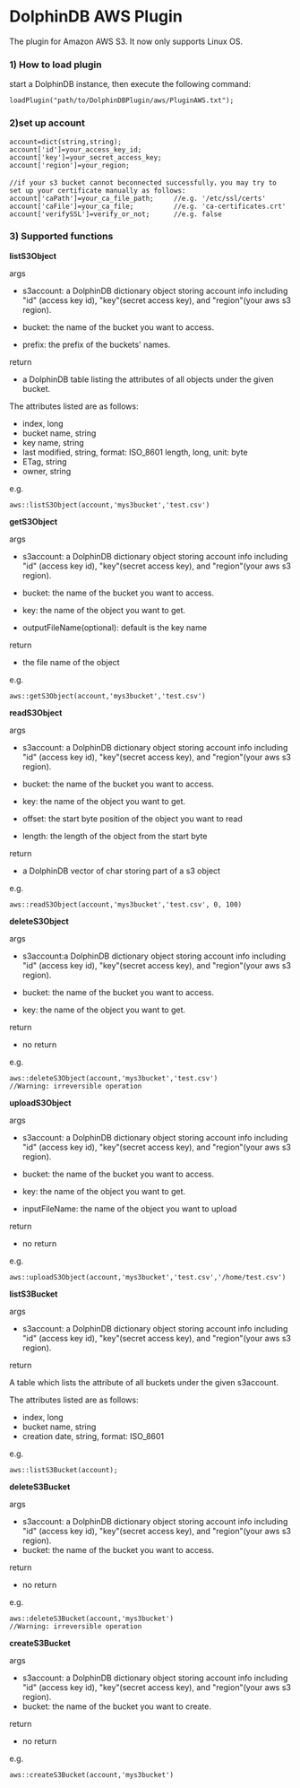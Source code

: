 # DolphinDB AWS Plugin

The plugin for Amazon AWS S3. It now only supports Linux OS.

### 1) How to load plugin
start a DolphinDB instance, then execute the following command:

```
loadPlugin("path/to/DolphinDBPlugin/aws/PluginAWS.txt");
```

### 2)set up account

```
account=dict(string,string);
account['id']=your_access_key_id;
account['key']=your_secret_access_key;
account['region']=your_region;

//if your s3 bucket cannot beconnected successfully，you may try to set up your certificate manually as follows:
account['caPath']=your_ca_file_path;     //e.g. '/etc/ssl/certs'
account['caFile']=your_ca_file;          //e.g. 'ca-certificates.crt'
account['verifySSL']=verify_or_not;      //e.g. false
```



### 3) Supported functions

**listS3Object**

args

* s3account: a DolphinDB dictionary object storing account info including "id" (access key id), "key"(secret access key), and "region"(your aws s3 region).

* bucket: the name of the bucket you want to access.

* prefix: the prefix of the buckets' names.


return

* a DolphinDB table listing the attributes of all objects under the given bucket.

The attributes listed are as follows:


* index, long
* bucket name, string
* key name, string
* last modified, string, format: ISO_8601
length, long, unit: byte
* ETag, string
* owner, string



e.g.

```
aws::listS3Object(account,'mys3bucket','test.csv')
```



**getS3Object**


args


* s3account: a DolphinDB dictionary object storing account info including "id" (access key id), "key"(secret access key), and "region"(your aws s3 region).


* bucket: the name of the bucket you want to access.

* key: the name of the object you want to get.

* outputFileName(optional): default is the key name


return

* the file name of the object


e.g.

```
aws::getS3Object(account,'mys3bucket','test.csv')
```




**readS3Object**


args


* s3account: a DolphinDB dictionary object storing account info including "id" (access key id), "key"(secret access key), and "region"(your aws s3 region).

* bucket: the name of the bucket you want to access.

* key: the name of the object you want to get.

* offset: the start byte position of the object you want to read

* length: the length of the object from the start byte


return

* a DolphinDB vector of char storing part of a s3 object



e.g.

```
aws::readS3Object(account,'mys3bucket','test.csv', 0, 100)
```


**deleteS3Object**

args

* s3account:a DolphinDB dictionary object storing account info including "id" (access key id), "key"(secret access key), and "region"(your aws s3 region).

* bucket: the name of the bucket you want to access.

* key: the name of the object you want to get.

return

* no return

e.g.

```
aws::deleteS3Object(account,'mys3bucket','test.csv')
//Warning: irreversible operation 
```

**uploadS3Object**

args

* s3account: a DolphinDB dictionary object storing account info including "id" (access key id), "key"(secret access key), and "region"(your aws s3 region).

* bucket: the name of the bucket you want to access.

* key: the name of the object you want to get.

* inputFileName: the name of the object you want to upload

return

* no return

e.g.

```
aws::uploadS3Object(account,'mys3bucket','test.csv','/home/test.csv')
```

**listS3Bucket**

args

* s3account: a DolphinDB dictionary object storing account info including "id" (access key id), "key"(secret access key), and "region"(your aws s3 region).

return

A table which lists the attribute of all buckets under the given s3account.

The attributes listed are as follows:
* index, long
* bucket name, string
* creation date, string, format: ISO_8601

e.g.

```
aws::listS3Bucket(account);
```


**deleteS3Bucket**

args
* s3account: a DolphinDB dictionary object storing account info including "id" (access key id), "key"(secret access key), and "region"(your aws s3 region).
* bucket: the name of the bucket you want to access.

return
* no return

e.g.
```
aws::deleteS3Bucket(account,'mys3bucket')
//Warning: irreversible operation
```

**createS3Bucket**

args

* s3account: a DolphinDB dictionary object storing account info including "id" (access key id), "key"(secret access key), and "region"(your aws s3 region).
* bucket: the name of the bucket you want to create.

return
* no return

e.g.
```
aws::createS3Bucket(account,'mys3bucket')
```



